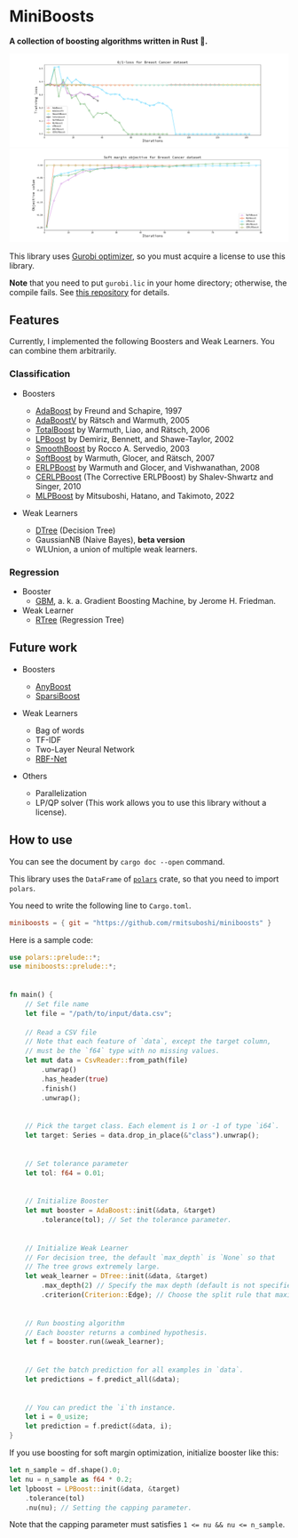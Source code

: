 # MiniBoosts
**A collection of boosting algorithms written in Rust 🦀.**


![Training loss comparison](img/training-loss.png)
![Soft margin objective comparison](img/soft-margin.png)

This library uses [Gurobi optimizer](https://www.gurobi.com), 
so you must acquire a license to use this library. 

**Note** that you need to put `gurobi.lic` in your home directory; 
otherwise, the compile fails. 
See [this repository](https://github.com/ykrist/rust-grb) for details.


## Features
Currently, I implemented the following Boosters and Weak Learners.
You can combine them arbitrarily.


### Classification


- Boosters
    * [AdaBoost](https://www.sciencedirect.com/science/article/pii/S002200009791504X?via%3Dihub) by Freund and Schapire, 1997
    * [AdaBoostV](http://jmlr.org/papers/v6/ratsch05a.html) by Rätsch and Warmuth, 2005
    * [TotalBoost](https://dl.acm.org/doi/10.1145/1143844.1143970) by Warmuth, Liao, and Rätsch, 2006
    * [LPBoost](https://link.springer.com/content/pdf/10.1023/A:1012470815092.pdf) by Demiriz, Bennett, and Shawe-Taylor, 2002
    * [SmoothBoost](https://link.springer.com/chapter/10.1007/3-540-44581-1_31) by Rocco A. Servedio, 2003
    * [SoftBoost](https://proceedings.neurips.cc/paper/2007/file/cfbce4c1d7c425baf21d6b6f2babe6be-Paper.pdf) by Warmuth, Glocer, and Rätsch, 2007
    * [ERLPBoost](https://www.stat.purdue.edu/~vishy/papers/WarGloVis08.pdf) by Warmuth and Glocer, and Vishwanathan, 2008
    * [CERLPBoost](https://link.springer.com/article/10.1007/s10994-010-5173-z) (The Corrective ERLPBoost) by Shalev-Shwartz and Singer, 2010
    * [MLPBoost](https://arxiv.org/abs/2209.10831) by Mitsuboshi, Hatano, and Takimoto, 2022


- Weak Learners
    - [DTree](https://www.amazon.co.jp/-/en/Leo-Breiman/dp/0412048418) (Decision Tree)
    - GaussianNB (Naive Bayes), **beta version**
    - WLUnion, a union of multiple weak learners.


### Regression
- Booster
    - [GBM](https://projecteuclid.org/journals/annals-of-statistics/volume-29/issue-5/Greedy-function-approximation-A-gradient-boostingmachine/10.1214/aos/1013203451.full),
        a. k. a. Gradient Boosting Machine, by Jerome H. Friedman.
- Weak Learner
    - [RTree](https://www.amazon.co.jp/-/en/Leo-Breiman/dp/0412048418) (Regression Tree)

## Future work

- Boosters
    - [AnyBoost](https://www.researchgate.net/publication/243689632_Functional_gradient_techniques_for_combining_hypotheses)
    - [SparsiBoost](http://proceedings.mlr.press/v97/mathiasen19a/mathiasen19a.pdf)


- Weak Learners
    - Bag of words
    - TF-IDF
    - Two-Layer Neural Network
    - [RBF-Net](https://link.springer.com/content/pdf/10.1023/A:1007618119488.pdf)


- Others
    - Parallelization
    - LP/QP solver (This work allows you to use this library without a license).


## How to use
You can see the document by `cargo doc --open` command.  

This library uses 
the `DataFrame` of [`polars`](https://github.com/pola-rs/polars) crate, 
so that you need to import `polars`.

You need to write the following line to `Cargo.toml`.

```TOML
miniboosts = { git = "https://github.com/rmitsuboshi/miniboosts" }
```


Here is a sample code:

```rust
use polars::prelude::*;
use miniboosts::prelude::*;


fn main() {
    // Set file name
    let file = "/path/to/input/data.csv";

    // Read a CSV file
    // Note that each feature of `data`, except the target column,
    // must be the `f64` type with no missing values.
    let mut data = CsvReader::from_path(file)
        .unwrap()
        .has_header(true)
        .finish()
        .unwrap();


    // Pick the target class. Each element is 1 or -1 of type `i64`.
    let target: Series = data.drop_in_place(&"class").unwrap();


    // Set tolerance parameter
    let tol: f64 = 0.01;


    // Initialize Booster
    let mut booster = AdaBoost::init(&data, &target)
        .tolerance(tol); // Set the tolerance parameter.


    // Initialize Weak Learner
    // For decision tree, the default `max_depth` is `None` so that 
    // The tree grows extremely large.
    let weak_learner = DTree::init(&data, &target)
        .max_depth(2) // Specify the max depth (default is not specified)
        .criterion(Criterion::Edge); // Choose the split rule that maximizes the edge.


    // Run boosting algorithm
    // Each booster returns a combined hypothesis.
    let f = booster.run(&weak_learner);


    // Get the batch prediction for all examples in `data`.
    let predictions = f.predict_all(&data);


    // You can predict the `i`th instance.
    let i = 0_usize;
    let prediction = f.predict(&data, i);
}
```


If you use boosting for soft margin optimization, 
initialize booster like this:
```rust
let n_sample = df.shape().0;
let nu = n_sample as f64 * 0.2;
let lpboost = LPBoost::init(&data, &target)
    .tolerance(tol)
    .nu(nu); // Setting the capping parameter.
```

Note that the capping parameter must satisfies `1 <= nu && nu <= n_sample`.
